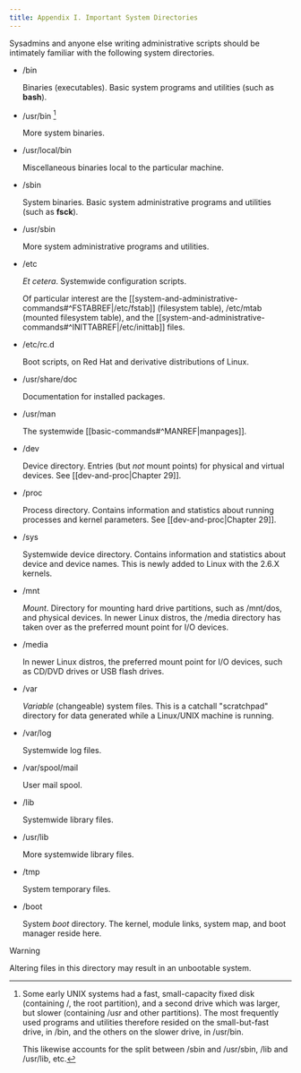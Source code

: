 ```yaml
---
title: Appendix I. Important System Directories
---
```


Sysadmins and anyone else writing administrative scripts should be intimately familiar with the following system directories.

- /bin
    
    Binaries (executables). Basic system programs and utilities (such as **bash**).
    
- /usr/bin [^1]
    
    More system binaries.
    
- /usr/local/bin
    
    Miscellaneous binaries local to the particular machine.
    
- /sbin
    
    System binaries. Basic system administrative programs and utilities (such as **fsck**).
    
- /usr/sbin
    
    More system administrative programs and utilities.
    
- /etc
    
    _Et cetera_. Systemwide configuration scripts.
    
    Of particular interest are the [[system-and-administrative-commands#^FSTABREF|/etc/fstab]] (filesystem table), /etc/mtab (mounted filesystem table), and the [[system-and-administrative-commands#^INITTABREF|/etc/inittab]] files.
    
- /etc/rc.d
    
    Boot scripts, on Red Hat and derivative distributions of Linux.
    
- /usr/share/doc
    
    Documentation for installed packages.
    
- /usr/man
    
    The systemwide [[basic-commands#^MANREF|manpages]].
    
- /dev
    
    Device directory. Entries (but _not_ mount points) for physical and virtual devices. See [[dev-and-proc|Chapter 29]].
    
- /proc
    
    Process directory. Contains information and statistics about running processes and kernel parameters. See [[dev-and-proc|Chapter 29]].
    
- /sys
    
    Systemwide device directory. Contains information and statistics about device and device names. This is newly added to Linux with the 2.6.X kernels.
    
- /mnt
    
    _Mount_. Directory for mounting hard drive partitions, such as /mnt/dos, and physical devices. In newer Linux distros, the /media directory has taken over as the preferred mount point for I/O devices.
    
- /media
    
    In newer Linux distros, the preferred mount point for I/O devices, such as CD/DVD drives or USB flash drives.
    
- /var
    
    _Variable_ (changeable) system files. This is a catchall "scratchpad" directory for data generated while a Linux/UNIX machine is running.
    
- /var/log
    
    Systemwide log files.
    
- /var/spool/mail
    
    User mail spool.
    
- /lib
    
    Systemwide library files.
    
- /usr/lib
    
    More systemwide library files.
    
- /tmp
    
    System temporary files.
    
- /boot
    
    System _boot_ directory. The kernel, module links, system map, and boot manager reside here.
    
> [!warning]
> Altering files in this directory may result in an unbootable system.

[^1]: Some early UNIX systems had a fast, small-capacity fixed disk (containing /, the root partition), and a second drive which was larger, but slower (containing /usr and other partitions). The most frequently used programs and utilities therefore resided on the small-but-fast drive, in /bin, and the others on the slower drive, in /usr/bin.

    This likewise accounts for the split between /sbin and /usr/sbin, /lib and /usr/lib, etc.
